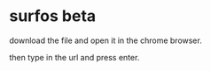 # surfos beta

download the file and open it in the chrome browser.

then type in the url and press enter.
